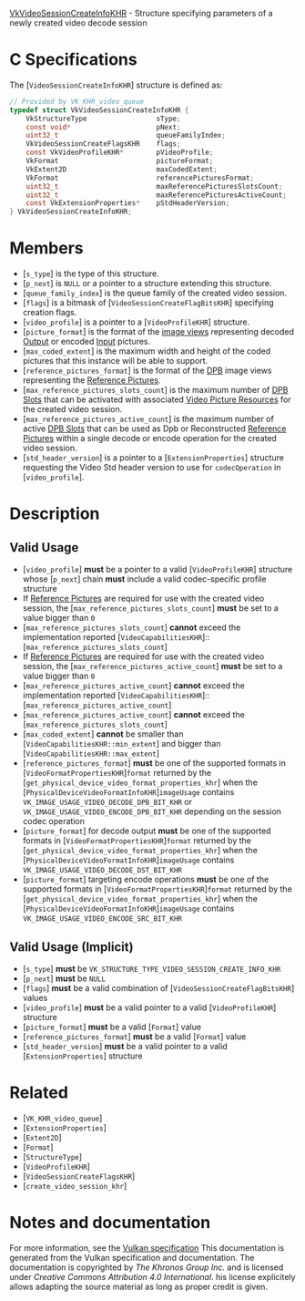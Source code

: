 [VkVideoSessionCreateInfoKHR](https://www.khronos.org/registry/vulkan/specs/1.3-extensions/man/html/VkVideoSessionCreateInfoKHR.html) - Structure specifying parameters of a newly created video decode session

# C Specifications
The [`VideoSessionCreateInfoKHR`] structure is defined as:
```c
// Provided by VK_KHR_video_queue
typedef struct VkVideoSessionCreateInfoKHR {
    VkStructureType                 sType;
    const void*                     pNext;
    uint32_t                        queueFamilyIndex;
    VkVideoSessionCreateFlagsKHR    flags;
    const VkVideoProfileKHR*        pVideoProfile;
    VkFormat                        pictureFormat;
    VkExtent2D                      maxCodedExtent;
    VkFormat                        referencePicturesFormat;
    uint32_t                        maxReferencePicturesSlotsCount;
    uint32_t                        maxReferencePicturesActiveCount;
    const VkExtensionProperties*    pStdHeaderVersion;
} VkVideoSessionCreateInfoKHR;
```

# Members
- [`s_type`] is the type of this structure.
- [`p_next`] is `NULL` or a pointer to a structure extending this structure.
- [`queue_family_index`] is the queue family of the created video session.
- [`flags`] is a bitmask of [`VideoSessionCreateFlagBitsKHR`] specifying creation flags.
- [`video_profile`] is a pointer to a [`VideoProfileKHR`] structure.
- [`picture_format`] is the format of the [image views](https://www.khronos.org/registry/vulkan/specs/1.3-extensions/html/vkspec.html#resources-image-views) representing decoded [Output](https://www.khronos.org/registry/vulkan/specs/1.3-extensions/html/vkspec.html#decoded-output-picture) or encoded [Input](https://www.khronos.org/registry/vulkan/specs/1.3-extensions/html/vkspec.html#input-encode-picture) pictures.
- [`max_coded_extent`] is the maximum width and height of the coded pictures that this instance will be able to support.
- [`reference_pictures_format`] is the format of the [DPB](https://www.khronos.org/registry/vulkan/specs/1.3-extensions/html/vkspec.html#dpb) image views representing the [Reference Pictures](https://www.khronos.org/registry/vulkan/specs/1.3-extensions/html/vkspec.html#reference-picture).
- [`max_reference_pictures_slots_count`] is the maximum number of [DPB Slots](https://www.khronos.org/registry/vulkan/specs/1.3-extensions/html/vkspec.html#dpb-slot) that can be activated with associated [Video Picture Resources](https://www.khronos.org/registry/vulkan/specs/1.3-extensions/html/vkspec.html#video-picture-resources) for the created video session.
- [`max_reference_pictures_active_count`] is the maximum number of active [DPB Slots](https://www.khronos.org/registry/vulkan/specs/1.3-extensions/html/vkspec.html#dpb-slot) that can be used as Dpb or Reconstructed [Reference Pictures](https://www.khronos.org/registry/vulkan/specs/1.3-extensions/html/vkspec.html#reference-picture) within a single decode or encode operation for the created video session.
- [`std_header_version`] is a pointer to a [`ExtensionProperties`] structure requesting the Video Std header version to use for `codecOperation` in [`video_profile`].

# Description
## Valid Usage
-  [`video_profile`] **must**  be a pointer to a valid [`VideoProfileKHR`] structure whose [`p_next`] chain  **must**  include a valid codec-specific profile structure
-    If [Reference Pictures](https://www.khronos.org/registry/vulkan/specs/1.3-extensions/html/vkspec.html#reference-picture) are required for use with the created video session, the [`max_reference_pictures_slots_count`] **must**  be set to a value bigger than `0`
-  [`max_reference_pictures_slots_count`] **cannot**  exceed the implementation reported [`VideoCapabilitiesKHR`]::[`max_reference_pictures_slots_count`]
-    If [Reference Pictures](https://www.khronos.org/registry/vulkan/specs/1.3-extensions/html/vkspec.html#reference-picture) are required for use with the created video session, the [`max_reference_pictures_active_count`] **must**  be set to a value bigger than `0`
-  [`max_reference_pictures_active_count`] **cannot**  exceed the implementation reported [`VideoCapabilitiesKHR`]::[`max_reference_pictures_active_count`]
-  [`max_reference_pictures_active_count`] **cannot**  exceed the [`max_reference_pictures_slots_count`]
-  [`max_coded_extent`] **cannot**  be smaller than [`VideoCapabilitiesKHR::min_extent`] and bigger than [`VideoCapabilitiesKHR::max_extent`]
-  [`reference_pictures_format`] **must**  be one of the supported formats in [`VideoFormatPropertiesKHR`]`format` returned by the [`get_physical_device_video_format_properties_khr`] when the [`PhysicalDeviceVideoFormatInfoKHR`]`imageUsage` contains `VK_IMAGE_USAGE_VIDEO_DECODE_DPB_BIT_KHR` or `VK_IMAGE_USAGE_VIDEO_ENCODE_DPB_BIT_KHR` depending on the session codec operation
-  [`picture_format`] for decode output  **must**  be one of the supported formats in [`VideoFormatPropertiesKHR`]`format` returned by the [`get_physical_device_video_format_properties_khr`] when the [`PhysicalDeviceVideoFormatInfoKHR`]`imageUsage` contains `VK_IMAGE_USAGE_VIDEO_DECODE_DST_BIT_KHR`
-  [`picture_format`] targeting encode operations  **must**  be one of the supported formats in [`VideoFormatPropertiesKHR`]`format` returned by the [`get_physical_device_video_format_properties_khr`] when the [`PhysicalDeviceVideoFormatInfoKHR`]`imageUsage` contains `VK_IMAGE_USAGE_VIDEO_ENCODE_SRC_BIT_KHR`

## Valid Usage (Implicit)
-  [`s_type`] **must**  be `VK_STRUCTURE_TYPE_VIDEO_SESSION_CREATE_INFO_KHR`
-  [`p_next`] **must**  be `NULL`
-  [`flags`] **must**  be a valid combination of [`VideoSessionCreateFlagBitsKHR`] values
-  [`video_profile`] **must**  be a valid pointer to a valid [`VideoProfileKHR`] structure
-  [`picture_format`] **must**  be a valid [`Format`] value
-  [`reference_pictures_format`] **must**  be a valid [`Format`] value
-  [`std_header_version`] **must**  be a valid pointer to a valid [`ExtensionProperties`] structure

# Related
- [`VK_KHR_video_queue`]
- [`ExtensionProperties`]
- [`Extent2D`]
- [`Format`]
- [`StructureType`]
- [`VideoProfileKHR`]
- [`VideoSessionCreateFlagsKHR`]
- [`create_video_session_khr`]

# Notes and documentation
For more information, see the [Vulkan specification](https://www.khronos.org/registry/vulkan/specs/1.3-extensions/html/vkspec.html)
This documentation is generated from the Vulkan specification and documentation.
The documentation is copyrighted by *The Khronos Group Inc.* and is licensed under *Creative Commons Attribution 4.0 International*.
his license explicitely allows adapting the source material as long as proper credit is given.
        